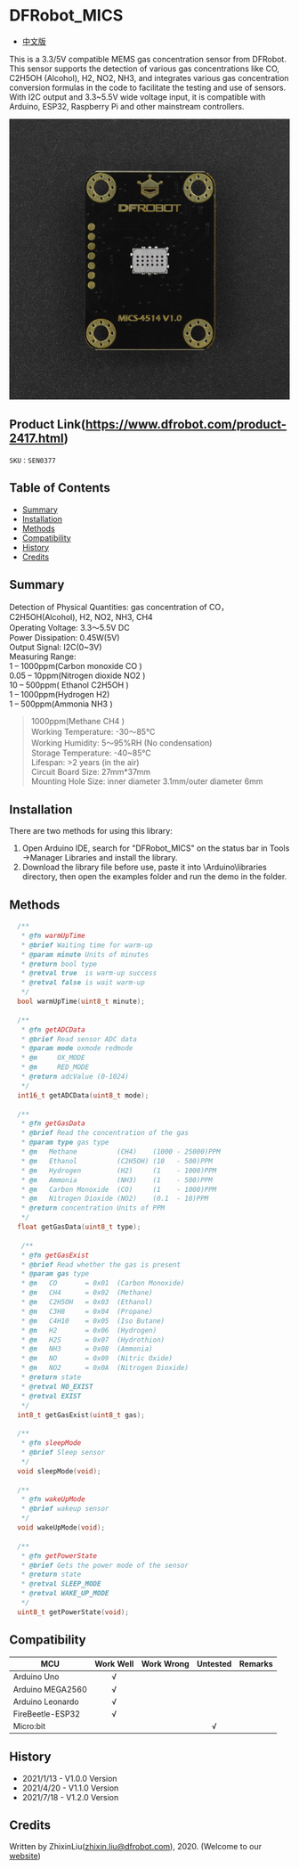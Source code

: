 # DFRobot_MICS
- [中文版](./README_CN.md)

This is a 3.3/5V compatible MEMS gas concentration sensor from DFRobot. This sensor supports the detection of various gas concentrations like CO, C2H5OH (Alcohol), H2, NO2, NH3, and integrates various gas concentration conversion formulas in the code to facilitate the testing and use of sensors. With I2C output and 3.3~5.5V wide voltage input, it is compatible with Arduino, ESP32, Raspberry Pi and other mainstream controllers.<br>

![效果图](resources/images/SEN0377.jpg)


## Product Link(https://www.dfrobot.com/product-2417.html)

    SKU：SEN0377

## Table of Contents

* [Summary](#Summary)
* [Installation](#Installation)
* [Methods](#Methods)
* [Compatibility](#Compatibility)
* [History](#History)
* [Credits](#Credits)

## Summary

Detection of Physical Quantities: gas concentration of CO，C2H5OH(Alcohol), H2, NO2, NH3, CH4<br>
Operating Voltage: 3.3～5.5V DC<br>
Power Dissipation: 0.45W(5V)<br>
Output Signal: I2C(0~3V)<br>
Measuring Range:<br>
1 – 1000ppm(Carbon monoxide CO )<br>
0.05 – 10ppm(Nitrogen dioxide NO2 )<br>
10 – 500ppm( Ethanol C2H5OH )<br>
1 – 1000ppm(Hydrogen H2)<br>
1 – 500ppm(Ammonia NH3 )<br>
>1000ppm(Methane CH4 )<br>
Working Temperature: -30～85℃<br>
Working Humidity: 5～95%RH (No condensation)<br>
Storage Temperature: -40~85℃<br>
Lifespan: >2 years (in the air)<br>
Circuit Board Size: 27mm*37mm<br>
Mounting Hole Size: inner diameter 3.1mm/outer diameter 6mm<br>

## Installation
There are two methods for using this library:<br>
1. Open Arduino IDE, search for "DFRobot_MICS" on the status bar in Tools ->Manager Libraries and install the library.<br>
2. Download the library file before use, paste it into \Arduino\libraries directory, then open the examples folder and run the demo in the folder.<br>

## Methods

```C++
  /**
   * @fn warmUpTime
   * @brief Waiting time for warm-up
   * @param minute Units of minutes
   * @return bool type
   * @retval true  is warm-up success
   * @retval false is wait warm-up
   */
  bool warmUpTime(uint8_t minute);

  /**
   * @fn getADCData
   * @brief Read sensor ADC data
   * @param mode oxmode redmode
   * @n     OX_MODE
   * @n     RED_MODE
   * @return adcValue (0-1024)
   */
  int16_t getADCData(uint8_t mode);

  /**
   * @fn getGasData
   * @brief Read the concentration of the gas
   * @param type gas type
   * @n   Methane          (CH4)    (1000 - 25000)PPM
   * @n   Ethanol          (C2H5OH) (10   - 500)PPM
   * @n   Hydrogen         (H2)     (1    - 1000)PPM
   * @n   Ammonia          (NH3)    (1    - 500)PPM
   * @n   Carbon Monoxide  (CO)     (1    - 1000)PPM
   * @n   Nitrogen Dioxide (NO2)    (0.1  - 10)PPM
   * @return concentration Units of PPM
   */
  float getGasData(uint8_t type);

   /**
   * @fn getGasExist
   * @brief Read whether the gas is present
   * @param gas type
   * @n   CO       = 0x01  (Carbon Monoxide)
   * @n   CH4      = 0x02  (Methane)
   * @n   C2H5OH   = 0x03  (Ethanol)
   * @n   C3H8     = 0x04  (Propane)
   * @n   C4H10    = 0x05  (Iso Butane)
   * @n   H2       = 0x06  (Hydrogen)
   * @n   H2S      = 0x07  (Hydrothion)
   * @n   NH3      = 0x08  (Ammonia)
   * @n   NO       = 0x09  (Nitric Oxide)
   * @n   NO2      = 0x0A  (Nitrogen Dioxide)
   * @return state
   * @retval NO_EXIST
   * @retval EXIST
   */
  int8_t getGasExist(uint8_t gas);

  /**
   * @fn sleepMode
   * @brief Sleep sensor
   */ 
  void sleepMode(void);

  /**
   * @fn wakeUpMode
   * @brief wakeup sensor
   */ 
  void wakeUpMode(void);

  /**
   * @fn getPowerState
   * @brief Gets the power mode of the sensor
   * @return state
   * @retval SLEEP_MODE
   * @retval WAKE_UP_MODE
   */ 
  uint8_t getPowerState(void);

```

## Compatibility

MCU                | Work Well    | Work Wrong   | Untested    | Remarks
------------------ | :----------: | :----------: | :---------: | :----:
Arduino Uno        |      √       |              |             |
Arduino MEGA2560   |      √       |              |             |
Arduino Leonardo   |      √       |              |             |
FireBeetle-ESP32   |      √       |              |             |
Micro:bit          |              |              |      √      |


## History

- 2021/1/13 - V1.0.0 Version
- 2021/4/20 - V1.1.0 Version
- 2021/7/18 - V1.2.0 Version

## Credits

Written by ZhixinLiu(zhixin.liu@dfrobot.com), 2020. (Welcome to our [website](https://www.dfrobot.com/))
